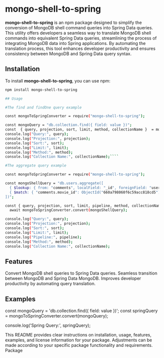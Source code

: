 # mongo-shell-to-spring

**mongo-shell-to-spring** is an npm package designed to simplify the conversion of MongoDB shell command queries into Spring Data queries. This utility offers developers a seamless way to translate MongoDB shell commands into equivalent Spring Data queries, streamlining the process of integrating MongoDB data into Spring applications. By automating the translation process, this tool enhances developer productivity and ensures consistency between MongoDB and Spring Data query syntax.

## Installation

To install **mongo-shell-to-spring**, you can use npm:

``````bash
npm install mongo-shell-to-spring

## Usage

#The find and findOne query example

const mongoToSpringConverter = require("mongo-shell-to-spring");

const mongoQuery = "db.collection.find({ field: value })";
const  { query, projection, sort, limit, method, collectionName }  = mongoToSpringConverter.convert(mongoQuery);
console.log("Query:", query);
console.log("Projection:", projection);
console.log("Sort:", sort);
console.log("Limit:", limit);
console.log("Method:", method);
console.log("Collection Name:", collectionName);````

#The aggregate query example

const mongoToSpringConverter = require("mongo-shell-to-spring");

const mongoShellQuery = "db.users.aggregate([
  { $lookup: { from: "comments", localField: "_id", foreignField: "user_id", as: "comments" }},
  { $match: { "comments.movie_id": ObjectId("660a798060f6c59acc818cd5") }}
])";

const { query, projection, sort, limit, pipeline, method, collectionName } =
  await mongoToSpringConverter.convert(mongoShellQuery);

console.log("Query:", query);
console.log("Projection:", projection);
console.log("Sort:", sort);
console.log("Limit:", limit);
console.log("Pipeline:", pipeline);
console.log("Method:", method);
console.log("Collection Name:", collectionName);
``````

## Features

Convert MongoDB shell queries to Spring Data queries.
Seamless transition between MongoDB and Spring Data MongoDB.
Improves developer productivity by automating query translation.

## Examples

const mongoQuery = 'db.collection.find({ field: value })';
const springQuery = mongoToSpringConverter.convert(mongoQuery);

console.log('Spring Query:', springQuery);

This README provides clear instructions on installation, usage, features, examples, and license information for your package. Adjustments can be made according to your specific package functionality and requirements.
Package
